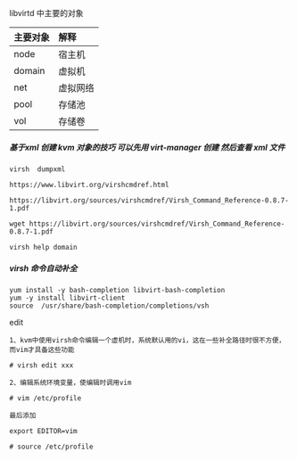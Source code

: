 libvirtd 中主要的对象



|主要对象|  解释|
|:----|:------|
|node   |  宿主机|
|domain | 虚拟机|
|net     |虚拟网络|
|pool   | 存储池|
|vol  | 存储卷|



##### 基于xml 创建 kvm  对象的技巧  可以先用 virt-manager 创建 然后查看 xml 文件

```
virsh  dumpxml
```


```
https://www.libvirt.org/virshcmdref.html
```


```
https://libvirt.org/sources/virshcmdref/Virsh_Command_Reference-0.8.7-1.pdf
```

```
wget https://libvirt.org/sources/virshcmdref/Virsh_Command_Reference-0.8.7-1.pdf
```


```
virsh help domain
```

##### virsh 命令自动补全

```
yum install -y bash-completion libvirt-bash-completion
yum -y install libvirt-client
source  /usr/share/bash-completion/completions/vsh
```



edit

```
1、kvm中使用virsh命令编辑一个虚机时，系统默认用的vi，这在一些补全路径时很不方便，而vim才具备这些功能

# virsh edit xxx

2、编辑系统环境变量，使编辑时调用vim

# vim /etc/profile

最后添加

export EDITOR=vim

# source /etc/profile
```
